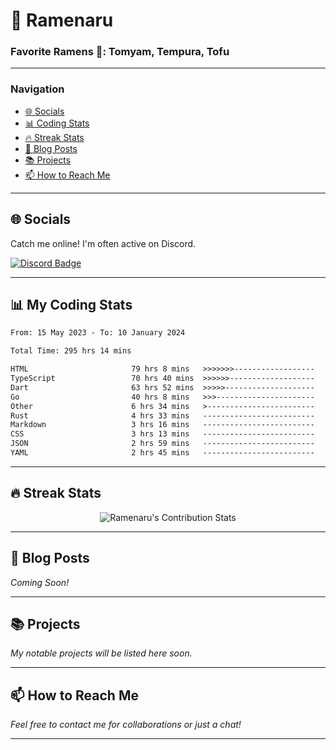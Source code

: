 # 🍜 Ramenaru

### Favorite Ramens 🍲: Tomyam, Tempura, Tofu

---

### Navigation
- [🌐 Socials](#socials)
- [📊 Coding Stats](#coding-stats)
- [🔥 Streak Stats](#streak-stats)
- [📝 Blog Posts](#blog-posts)
- [📚 Projects](#projects)
- [📫 How to Reach Me](#contact)

---

<a name="socials"></a>
## 🌐 Socials
Catch me online! I'm often active on Discord. 

[![Discord Badge](https://dcbadge.vercel.app/api/shield/503291004200157185)](https://discordapp.com/users/503291004200157185)

---

<a name="coding-stats"></a>
## 📊 My Coding Stats
<!--START_SECTION:waka-->

```txt
From: 15 May 2023 - To: 10 January 2024

Total Time: 295 hrs 14 mins

HTML                       79 hrs 8 mins   >>>>>>>------------------   26.80 %
TypeScript                 70 hrs 40 mins  >>>>>>-------------------   23.94 %
Dart                       63 hrs 52 mins  >>>>>--------------------   21.63 %
Go                         40 hrs 8 mins   >>>----------------------   13.60 %
Other                      6 hrs 34 mins   >------------------------   02.23 %
Rust                       4 hrs 33 mins   -------------------------   01.54 %
Markdown                   3 hrs 16 mins   -------------------------   01.11 %
CSS                        3 hrs 13 mins   -------------------------   01.09 %
JSON                       2 hrs 59 mins   -------------------------   01.01 %
YAML                       2 hrs 45 mins   -------------------------   00.94 %
```

<!--END_SECTION:waka-->
---

<a name="streak-stats"></a>
## 🔥 Streak Stats

<div align="center">
   <img src="https://github-readme-streak-stats.herokuapp.com/?user=Ramenaru&theme=dark&card_width=520" alt="Ramenaru's Contribution Stats" />
</div>

---

<a name="blog-posts"></a>
## 📝 Blog Posts
_Coming Soon!_

---

<a name="projects"></a>
## 📚 Projects
_My notable projects will be listed here soon._

---

<a name="contact"></a>
## 📫 How to Reach Me
_Feel free to contact me for collaborations or just a chat!_

---




